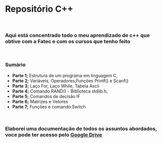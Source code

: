 <h1>Repositório C++</h1>
<br>
<h3>Aqui está concentrado todo o meu aprendizado de c++ que obtive com a Fatec e com os cursos que tenho feito</h3>
<br>
<h3>Sumário</h3>
<ul>
    <li><b>Parte 1;</b> Estrutura de um programa em linguagem C, </li>
    <li><b>Parte 2;</b> Variáveis, Operadores,Funções Printf() e Scanf()</li>
    <li><b>Parte 3;</b> Laço For, Laço While, Tabela Ascii </li>
    <li><b>Parte 4;</b> Comando RAND() - Biblioteca stdlib.h,</li>
    <li><b>Parte 5;</b> Comandos de decisão IF</li>
    <li><b>Parte 6;</b> Matrizes e Vetores</li>
    <li><b>Parte 7;</b> Funções e comando Switch</li>
</ul>
<br>
<h3>Elaborei uma documentação de todos os assuntos abordados, voce pode ter acesso pelo <a href="https://drive.google.com/drive/folders/1SPDapthNL9QltSghqop-_GgXi0d2xvrH?usp=share_link">Google Drive</a> </h3>

